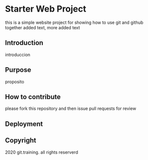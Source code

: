 # Starter Web Project

this is a simple website project for showing how to use git and github together
added text, more added text

## Introduction
introduccion

## Purpose
proposito

## How to contribute
please fork this repository and then issue pull requests for review

## Deployment

## Copyright
 2020 git.training. all rights reserverd